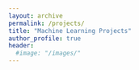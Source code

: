 ```yaml
---
layout: archive
permalink: /projects/
title: "Machine Learning Projects"
author_profile: true
header:
  #image: "/images/"
---
```

